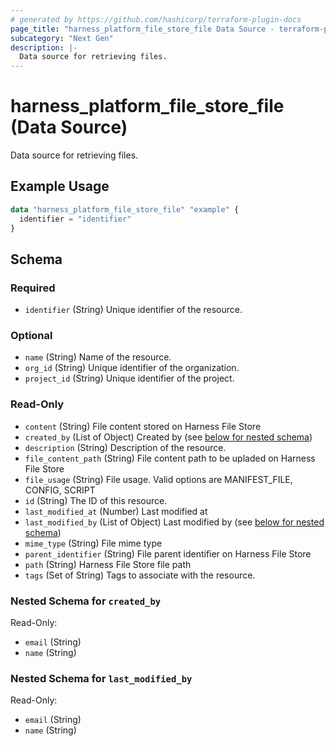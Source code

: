 ```yaml
---
# generated by https://github.com/hashicorp/terraform-plugin-docs
page_title: "harness_platform_file_store_file Data Source - terraform-provider-harness"
subcategory: "Next Gen"
description: |-
  Data source for retrieving files.
---
```


# harness_platform_file_store_file (Data Source)

Data source for retrieving files.

## Example Usage

```terraform
data "harness_platform_file_store_file" "example" {
  identifier = "identifier"
}
```

<!-- schema generated by tfplugindocs -->
## Schema

### Required

- `identifier` (String) Unique identifier of the resource.

### Optional

- `name` (String) Name of the resource.
- `org_id` (String) Unique identifier of the organization.
- `project_id` (String) Unique identifier of the project.

### Read-Only

- `content` (String) File content stored on Harness File Store
- `created_by` (List of Object) Created by (see [below for nested schema](#nestedatt--created_by))
- `description` (String) Description of the resource.
- `file_content_path` (String) File content path to be upladed on Harness File Store
- `file_usage` (String) File usage. Valid options are MANIFEST_FILE, CONFIG, SCRIPT
- `id` (String) The ID of this resource.
- `last_modified_at` (Number) Last modified at
- `last_modified_by` (List of Object) Last modified by (see [below for nested schema](#nestedatt--last_modified_by))
- `mime_type` (String) File mime type
- `parent_identifier` (String) File parent identifier on Harness File Store
- `path` (String) Harness File Store file path
- `tags` (Set of String) Tags to associate with the resource.

<a id="nestedatt--created_by"></a>
### Nested Schema for `created_by`

Read-Only:

- `email` (String)
- `name` (String)


<a id="nestedatt--last_modified_by"></a>
### Nested Schema for `last_modified_by`

Read-Only:

- `email` (String)
- `name` (String)
